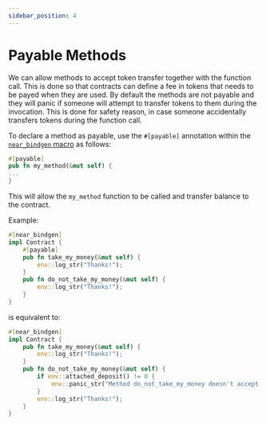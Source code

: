 ```yaml
---
sidebar_position: 4
---
```


# Payable Methods

We can allow methods to accept token transfer together with the function call. This is done so that contracts can define a fee in tokens that needs to be payed when they are used. By default the methods are not payable and they will panic if someone will attempt to transfer tokens to them during the invocation. This is done for safety reason, in case someone accidentally transfers tokens during the function call.

To declare a method as payable, use the `#[payable]` annotation within the [`near_bindgen` macro](../contract-structure/near-bindgen.md) as follows:

```rust
#[payable]
pub fn my_method(&mut self) {
...
}
```

This will allow the `my_method` function to be called and transfer balance to the contract.

Example:

```rust
#[near_bindgen]
impl Contract {
    #[payable]
    pub fn take_my_money(&mut self) {
        env::log_str("Thanks!");
    }
    pub fn do_not_take_my_money(&mut self) {
        env::log_str("Thanks!");
    }
}
```

is equivalent to:

```rust
#[near_bindgen]
impl Contract {
    pub fn take_my_money(&mut self) {
        env::log_str("Thanks!");
    }
    pub fn do_not_take_my_money(&mut self) {
        if env::attached_deposit() != 0 {
            env::panic_str("Method do_not_take_my_money doesn't accept deposit");
        }
        env::log_str("Thanks!");
    }
}
```

